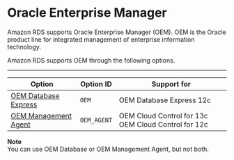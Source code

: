 # Oracle Enterprise Manager<a name="Oracle.Options.OEM"></a>

Amazon RDS supports Oracle Enterprise Manager \(OEM\)\. OEM is the Oracle product line for integrated management of enterprise information technology\.  

Amazon RDS supports OEM through the following options\.


****  

| Option | Option ID | Support for | 
| --- | --- | --- | 
|  [OEM Database Express](Appendix.Oracle.Options.OEM_DBControl.md)  |  `OEM`  |  OEM Database Express 12c  | 
|  [OEM Management Agent](Oracle.Options.OEMAgent.md)  |  `OEM_AGENT`  |  OEM Cloud Control for 13c OEM Cloud Control for 12c   | 

**Note**  
You can use OEM Database or OEM Management Agent, but not both\. 
